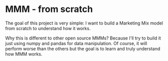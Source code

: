 # MMM - from scratch

The goal of this project is very simple: I want to build a Marketing Mix model from scratch to understand how it works.

Why this is different to other open source MMMs? Because I'll try to build it just using numpy and pandas for data manipulation. Of course, it will perform worse than the others but the goal is to learn and truly understand how MMM works.